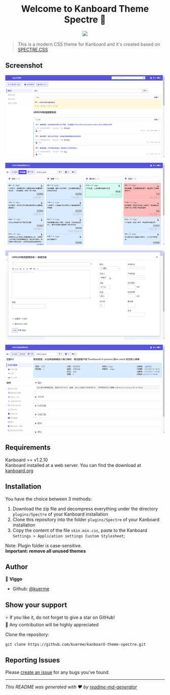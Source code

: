<h1 align="center">Welcome to Kanboard Theme Spectre 👋</h1>
<p align="center">
  <img src="https://img.shields.io/badge/version-1.0.0-blue.svg?cacheSeconds=2592000" />
</p>

> This is a modern CSS theme for Kanboard and it's created based on [SPECTRE.CSS](https://picturepan2.github.io/spectre/)

## Screenshot

![Board](preview/screenshot-1.png)

![Kanboard](preview/screenshot-2.png)

![New](preview/screenshot-3.png)

![Detail](preview/screenshot-4.png)

## Requirements

Kanboard >= v1.2.10  
Kanboard installed at a web server.
You can find the download at [kanboard.org](https://kanboard.org/)

## Installation

You have the choice between 3 methods:

1. Download the zip file and decompress everything under the directory `plugins/Spectre` of your Kanboard installation
2. Clone this repository into the folder `plugins/Spectre` of your Kanboard installation
3. Copy the content of the file `skin.min.css`, paste to the Kanboard `Settings > Application settings Custom Stylesheet`;

Note: Plugin folder is case-sensitive.  
**Important: remove all unused themes**

## Author

👤 **Viggo**

-   Github: [@kuerme](https://github.com/kuerme)

## Show your support

:star: If you like it, do not forget to give a star on GitHub!  
:construction_worker: Any contribution will be highly appreciated

Clone the repository:

```console
git clone https://github.com/kuerme/kanboard-theme-spectre.git
```

## Reporting Issues

Please [create an issue](https://github.com/kuerme/kanboard-theme-spectre/issues) for any bugs you've found.

---

_This README was generated with ❤️ by [readme-md-generator](https://github.com/kefranabg/readme-md-generator)_
